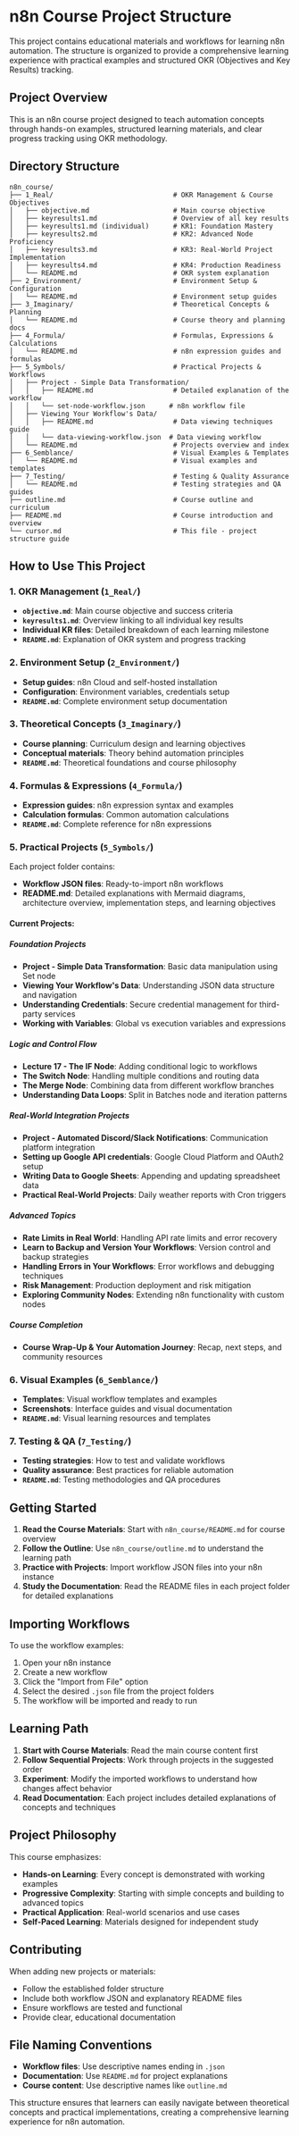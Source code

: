 # n8n Course Project Structure

This project contains educational materials and workflows for learning n8n automation. The structure is organized to provide a comprehensive learning experience with practical examples and structured OKR (Objectives and Key Results) tracking.

## Project Overview

This is an n8n course project designed to teach automation concepts through hands-on examples, structured learning materials, and clear progress tracking using OKR methodology.

## Directory Structure

```
n8n_course/
├── 1_Real/                              # OKR Management & Course Objectives
│   ├── objective.md                     # Main course objective
│   ├── keyresults1.md                   # Overview of all key results
│   ├── keyresults1.md (individual)      # KR1: Foundation Mastery
│   ├── keyresults2.md                   # KR2: Advanced Node Proficiency
│   ├── keyresults3.md                   # KR3: Real-World Project Implementation
│   ├── keyresults4.md                   # KR4: Production Readiness
│   └── README.md                        # OKR system explanation
├── 2_Environment/                       # Environment Setup & Configuration
│   └── README.md                        # Environment setup guides
├── 3_Imaginary/                         # Theoretical Concepts & Planning
│   └── README.md                        # Course theory and planning docs
├── 4_Formula/                           # Formulas, Expressions & Calculations
│   └── README.md                        # n8n expression guides and formulas
├── 5_Symbols/                           # Practical Projects & Workflows
│   ├── Project - Simple Data Transformation/
│   │   ├── README.md                    # Detailed explanation of the workflow
│   │   └── set-node-workflow.json      # n8n workflow file
│   ├── Viewing Your Workflow's Data/
│   │   ├── README.md                    # Data viewing techniques guide
│   │   └── data-viewing-workflow.json  # Data viewing workflow
│   └── README.md                        # Projects overview and index
├── 6_Semblance/                         # Visual Examples & Templates
│   └── README.md                        # Visual examples and templates
├── 7_Testing/                           # Testing & Quality Assurance
│   └── README.md                        # Testing strategies and QA guides
├── outline.md                           # Course outline and curriculum
├── README.md                            # Course introduction and overview
└── cursor.md                            # This file - project structure guide
```

## How to Use This Project

### 1. OKR Management (`1_Real/`)
- **`objective.md`**: Main course objective and success criteria
- **`keyresults1.md`**: Overview linking to all individual key results
- **Individual KR files**: Detailed breakdown of each learning milestone
- **`README.md`**: Explanation of OKR system and progress tracking

### 2. Environment Setup (`2_Environment/`)
- **Setup guides**: n8n Cloud and self-hosted installation
- **Configuration**: Environment variables, credentials setup
- **`README.md`**: Complete environment setup documentation

### 3. Theoretical Concepts (`3_Imaginary/`)
- **Course planning**: Curriculum design and learning objectives
- **Conceptual materials**: Theory behind automation principles
- **`README.md`**: Theoretical foundations and course philosophy

### 4. Formulas & Expressions (`4_Formula/`)
- **Expression guides**: n8n expression syntax and examples
- **Calculation formulas**: Common automation calculations
- **`README.md`**: Complete reference for n8n expressions

### 5. Practical Projects (`5_Symbols/`)
Each project folder contains:
- **Workflow JSON files**: Ready-to-import n8n workflows
- **README.md**: Detailed explanations with Mermaid diagrams, architecture overview, implementation steps, and learning objectives

#### Current Projects:

##### Foundation Projects
- **Project - Simple Data Transformation**: Basic data manipulation using Set node
- **Viewing Your Workflow's Data**: Understanding JSON data structure and navigation
- **Understanding Credentials**: Secure credential management for third-party services
- **Working with Variables**: Global vs execution variables and expressions

##### Logic and Control Flow
- **Lecture 17 - The IF Node**: Adding conditional logic to workflows
- **The Switch Node**: Handling multiple conditions and routing data
- **The Merge Node**: Combining data from different workflow branches
- **Understanding Data Loops**: Split in Batches node and iteration patterns

##### Real-World Integration Projects
- **Project - Automated Discord/Slack Notifications**: Communication platform integration
- **Setting up Google API credentials**: Google Cloud Platform and OAuth2 setup
- **Writing Data to Google Sheets**: Appending and updating spreadsheet data
- **Practical Real-World Projects**: Daily weather reports with Cron triggers

##### Advanced Topics
- **Rate Limits in Real World**: Handling API rate limits and error recovery
- **Learn to Backup and Version Your Workflows**: Version control and backup strategies
- **Handling Errors in Your Workflows**: Error workflows and debugging techniques
- **Risk Management**: Production deployment and risk mitigation
- **Exploring Community Nodes**: Extending n8n functionality with custom nodes

##### Course Completion
- **Course Wrap-Up & Your Automation Journey**: Recap, next steps, and community resources

### 6. Visual Examples (`6_Semblance/`)
- **Templates**: Visual workflow templates and examples
- **Screenshots**: Interface guides and visual documentation
- **`README.md`**: Visual learning resources and templates

### 7. Testing & QA (`7_Testing/`)
- **Testing strategies**: How to test and validate workflows
- **Quality assurance**: Best practices for reliable automation
- **`README.md`**: Testing methodologies and QA procedures

## Getting Started

1. **Read the Course Materials**: Start with `n8n_course/README.md` for course overview
2. **Follow the Outline**: Use `n8n_course/outline.md` to understand the learning path
3. **Practice with Projects**: Import workflow JSON files into your n8n instance
4. **Study the Documentation**: Read the README files in each project folder for detailed explanations

## Importing Workflows

To use the workflow examples:

1. Open your n8n instance
2. Create a new workflow
3. Click the "Import from File" option
4. Select the desired `.json` file from the project folders
5. The workflow will be imported and ready to run

## Learning Path

1. **Start with Course Materials**: Read the main course content first
2. **Follow Sequential Projects**: Work through projects in the suggested order
3. **Experiment**: Modify the imported workflows to understand how changes affect behavior
4. **Read Documentation**: Each project includes detailed explanations of concepts and techniques

## Project Philosophy

This course emphasizes:
- **Hands-on Learning**: Every concept is demonstrated with working examples
- **Progressive Complexity**: Starting with simple concepts and building to advanced topics
- **Practical Application**: Real-world scenarios and use cases
- **Self-Paced Learning**: Materials designed for independent study

## Contributing

When adding new projects or materials:
- Follow the established folder structure
- Include both workflow JSON and explanatory README files
- Ensure workflows are tested and functional
- Provide clear, educational documentation

## File Naming Conventions

- **Workflow files**: Use descriptive names ending in `.json`
- **Documentation**: Use `README.md` for project explanations
- **Course content**: Use descriptive names like `outline.md`

This structure ensures that learners can easily navigate between theoretical concepts and practical implementations, creating a comprehensive learning experience for n8n automation.
